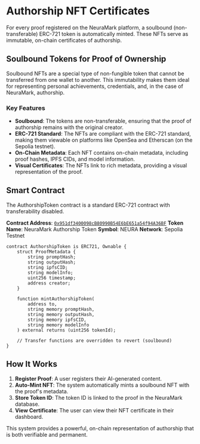 # Authorship NFT Certificates

For every proof registered on the NeuraMark platform, a soulbound (non-transferable) ERC-721 token is automatically minted. These NFTs serve as immutable, on-chain certificates of authorship.

## Soulbound Tokens for Proof of Ownership

Soulbound NFTs are a special type of non-fungible token that cannot be transferred from one wallet to another. This immutability makes them ideal for representing personal achievements, credentials, and, in the case of NeuraMark, authorship.

### Key Features

-   **Soulbound**: The tokens are non-transferable, ensuring that the proof of authorship remains with the original creator.
-   **ERC-721 Standard**: The NFTs are compliant with the ERC-721 standard, making them viewable on platforms like OpenSea and Etherscan (on the Sepolia testnet).
-   **On-Chain Metadata**: Each NFT contains on-chain metadata, including proof hashes, IPFS CIDs, and model information.
-   **Visual Certificates**: The NFTs link to rich metadata, providing a visual representation of the proof.

## Smart Contract

The AuthorshipToken contract is a standard ERC-721 contract with transferability disabled.

**Contract Address**: [`0x951df3400098cB80990B54E6bE651a54f94A36BF`](https://sepolia.etherscan.io/address/0x951df3400098cB80990B54E6bE651a54f94A36BF)
**Token Name**: NeuraMark Authorship Token
**Symbol**: NEURA
**Network**: Sepolia Testnet

```solidity
contract AuthorshipToken is ERC721, Ownable {
    struct ProofMetadata {
        string promptHash;
        string outputHash;
        string ipfsCID;
        string modelInfo;
        uint256 timestamp;
        address creator;
    }

    function mintAuthorshipToken(
        address to,
        string memory promptHash,
        string memory outputHash,
        string memory ipfsCID,
        string memory modelInfo
    ) external returns (uint256 tokenId);

    // Transfer functions are overridden to revert (soulbound)
}
```

## How It Works

1.  **Register Proof**: A user registers their AI-generated content.
2.  **Auto-Mint NFT**: The system automatically mints a soulbound NFT with the proof's metadata.
3.  **Store Token ID**: The token ID is linked to the proof in the NeuraMark database.
4.  **View Certificate**: The user can view their NFT certificate in their dashboard.

This system provides a powerful, on-chain representation of authorship that is both verifiable and permanent.
